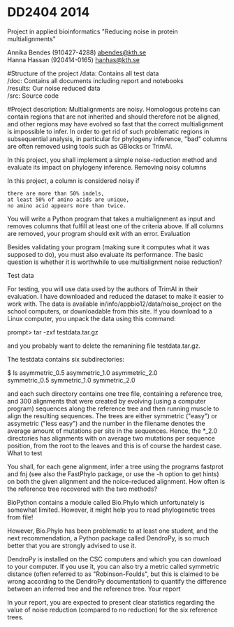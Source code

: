 # DD2404 2014
Project in applied bioinformatics
"Reducing noise in protein multialignments"

Annika Bendes (910427-4288) abendes@kth.se
</br>
Hanna Hassan (920414-0165) hanhas@kth.se

#Structure of the project
/data: Contains all test data
</br>
/doc: Contains all documents including report and notebooks
</br>
/results: Our noise reduced data
</br>
/src: Source code


#Project description:
Multialignments are noisy. Homologous proteins can contain regions that are not inherited and should therefore not be aligned, and other regions may have evolved so fast that the correct multialignment is impossible to infer. In order to get rid of such problematic regions in subsequential analysis, in particular for phylogeny inference, "bad" columns are often removed using tools such as GBlocks or TrimAl.

In this project, you shall implement a simple noise-reduction method and evaluate its impact on phylogeny inference.
Removing noisy columns

In this project, a column is considered noisy if

    there are more than 50% indels,
    at least 50% of amino acids are unique,
    no amino acid appears more than twice.

You will write a Python program that takes a multialignment as input and removes columns that fulfill at least one of the criteria above. If all columns are removed, your program should exit with an error.
Evaluation

Besides validating your program (making sure it computes what it was supposed to do), you must also evaluate its performance. The basic question is whether it is worthwhile to use multialignment noise reduction?

Test data

For testing, you will use data used by the authors of TrimAl in their evaluation. I have downloaded and reduced the dataset to make it easier to work with. The data is available in/info/appbio12/data/noise_project on the school computers, or downloadable from this site. If you download to a Linux computer, you unpack the data using this command:

prompt> tar -zxf testdata.tar.gz

and you probably want to delete the remanining file testdata.tar.gz.

The testdata contains six subdirectories:

$ ls
asymmetric_0.5  asymmetric_1.0  asymmetric_2.0  
symmetric_0.5  symmetric_1.0  symmetric_2.0

and each such directory contains one tree file, containing a reference tree, and 300 alignments that were created by evolving (using a computer program) sequences along the reference tree and then running muscle to align the resulting sequences. The trees are either symmetric ("easy") or assymetric ("less easy") and the number in the filename denotes the average amount of mutations per site in the sequences. Hence, the *_2.0 directories has alignments with on average two mutations per sequence position, from the root to the leaves and this is of course the hardest case.
What to test

You shall, for each gene alignment, infer a tree using the programs fastprot and fnj (see also the FastPhylo package, or use the -h option to get hints) on both the given alignment and the noice-reduced alignment. How often is the reference tree recovered with the two methods?

BioPython contains a module called Bio.Phylo which unfortunately is somewhat limited. However, it might help you to read phylogenetic trees from file!

However, Bio.Phylo has been problematic to at least one student, and the next recommendation, a Python package called DendroPy, is so much better that you are strongly advised to use it.

DendroPy is installed on the CSC computers and which you can download to your computer. If you use it, you can also try a metric called symmetric distance (often referred to as "Robinson-Foulds", but this is claimed to be wrong according to the DendroPy documentation) to quantify the difference between an inferred tree and the reference tree.
Your report

In your report, you are expected to present clear statistics regarding the value of noise reduction (compared to no reduction) for the six reference trees.
